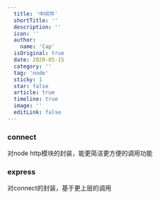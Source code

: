 ```yaml
---
  title: '中间件'
  shortTitle: ''
  description: ''
  icon: ''
  author:
    name: 'Cap'
  isOriginal: true
  date: 2020-05-15
  category: ''
  tag: 'node'
  sticky: 1
  star: false
  article: true
  timeline: true
  image: ''
  editLink: false
---
```


  ### connect
对node http模块的封装，能更简洁更方便的调用功能

### express
对connect的封装，基于更上层的调用


